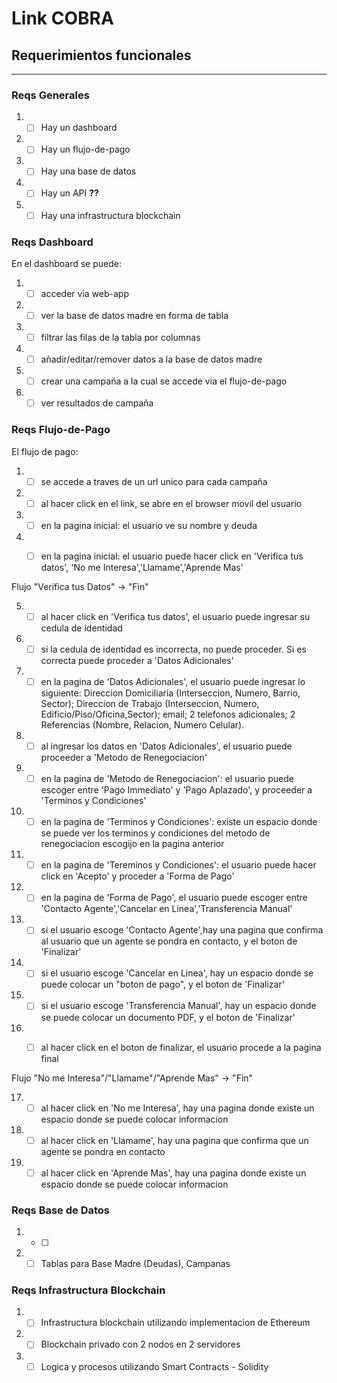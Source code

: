 # Link COBRA

## Requerimientos funcionales

---

### Reqs Generales

1. - [ ] Hay un dashboard
2. - [ ] Hay un flujo-de-pago
3. - [ ] Hay una base de datos
4. - [ ] Hay un API **??**
5. - [ ] Hay una infrastructura blockchain

### Reqs Dashboard

En el dashboard se puede:

1. - [ ] acceder via web-app
2. - [ ] ver la base de datos madre en forma de tabla
3. - [ ] filtrar las filas de la tabla por columnas
4. - [ ] añadir/editar/remover datos a la base de datos madre
5. - [ ] crear una campaña a la cual se accede via el flujo-de-pago
6. - [ ] ver resultados de campaña

### Reqs Flujo-de-Pago

El flujo de pago:


1. - [ ] se accede a traves de un url unico para cada campaña
2. - [ ] al hacer click en el link, se abre en el browser movil del usuario
3. - [ ] en la pagina inicial: el usuario ve su nombre y deuda
4. - [ ] en la pagina inicial: el usuario puede hacer click en 'Verifica tus datos', 'No me Interesa','Llamame','Aprende Mas'


Flujo "Verifica tus Datos" -> "Fin"

5. - [ ] al hacer click en 'Verifica tus datos', el usuario puede ingresar su cedula de identidad
6. - [ ] si la cedula de identidad es incorrecta, no puede proceder. Si es correcta puede proceder a 'Datos Adicionales'
7. - [ ] en la pagina de 'Datos Adicionales', el usuario puede ingresar lo siguiente: Direccion Domiciliaria (Interseccion, Numero, Barrio, Sector); Direccion de Trabajo (Interseccion, Numero, Edificio/Piso/Oficina,Sector); email; 2 telefonos adicionales; 2 Referencias (Nombre, Relacion, Numero Celular).
8. - [ ] al ingresar los datos en 'Datos Adicionales', el usuario puede proceeder a 'Metodo de Renegociacion'
9. - [ ] en la pagina de 'Metodo de Renegociacion': el usuario puede escoger entre 'Pago Immediato' y 'Pago Aplazado', y proceeder a 'Terminos y Condiciones'
10. - [ ] en la pagina de 'Terminos y Condiciones': existe un espacio donde se puede ver los terminos y condiciones del metodo de renegociacion escogijo en la pagina anterior
11. - [ ] en la pagina de 'Tereminos y Condiciones': el usuario puede hacer click en 'Acepto' y proceder a 'Forma de Pago'
12. - [ ] en la pagina de 'Forma de Pago', el usuario puede escoger entre 'Contacto Agente','Cancelar en Linea','Transferencia Manual'
13. - [ ] si el usuario escoge 'Contacto Agente',hay una pagina que confirma al usuario que un agente se pondra en contacto, y el boton de 'Finalizar'
14. - [ ] si el usuario escoge 'Cancelar en Linea', hay un espacio donde se puede colocar un "boton de pago", y el boton de 'Finalizar'
15. - [ ] si el usuario escoge 'Transferencia Manual', hay un espacio donde se puede colocar un documento PDF, y el boton de 'Finalizar'
16. - [ ] al hacer click en el boton de finalizar, el usuario procede a la pagina final


Flujo "No me Interesa"/"Llamame"/"Aprende Mas" -> "Fin"

17. - [ ] al hacer click en 'No me Interesa', hay una pagina donde existe un espacio donde se puede colocar informacion
18. - [ ] al hacer click en 'Llamame', hay una pagina que confirma que un agente se pondra en contacto
19. - [ ] al hacer click en 'Aprende Mas', hay una pagina donde existe un espacio donde se puede colocar informacion

### Reqs Base de Datos

1. - [ ]
2. - [ ] Tablas para Base Madre (Deudas), Campanas

### Reqs Infrastructura Blockchain

1. - [ ] Infrastructura blockchain utilizando implementacion de Ethereum
2. - [ ] Blockchain privado con 2 nodos en 2 servidores
3. - [ ] Logica y procesos utilizando Smart Contracts - Solidity 
